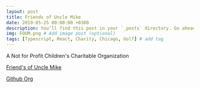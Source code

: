 ```yaml
---
layout: post
title: Friends of Uncle Mike
date: 2019-05-25 00:00:00 +0300
description: You’ll find this post in your `_posts` directory. Go ahead and edit it and re-build the site to see your changes. # Add post description (optional)
img: FOUM.png # Add image post (optional)
tags: [Typescript, React, Charity, Chicago, Golf] # add tag
---
```


A Not for Profit Children's Charitable Organization

[Friend's of Uncle Mike](http://FOUM.org)

[Github Org](https://github.com/Airbnb-Price-Navigator) 
